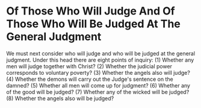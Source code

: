 # Of Those Who Will Judge And Of Those Who Will Be Judged At The General Judgment

We must next consider who will judge and who will be judged at the general judgment. Under this head there are eight points of inquiry:
(1) Whether any men will judge together with Christ?
(2) Whether the judicial power corresponds to voluntary poverty?
(3) Whether the angels also will judge?
(4) Whether the demons will carry out the Judge's sentence on the damned?
(5) Whether all men will come up for judgment?
(6) Whether any of the good will be judged?
(7) Whether any of the wicked will be judged?
(8) Whether the angels also will be judged?